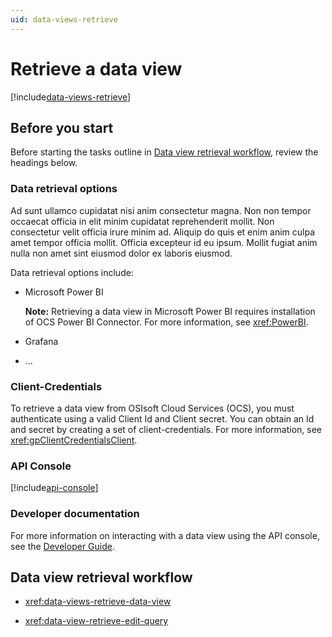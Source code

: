 ```yaml
---
uid: data-views-retrieve
---
```


# Retrieve a data view

[!include[data-views-retrieve](../../_includes/data-views-retrieve.md)]

## Before you start

Before starting the tasks outline in [Data view retrieval workflow](#data-view-retrieval-workflow), review the headings below.

### Data retrieval options

Ad sunt ullamco cupidatat nisi anim consectetur magna. Non non tempor occaecat officia in elit minim cupidatat reprehenderit mollit. Non consectetur velit officia irure minim ad. Aliquip do quis et enim anim culpa amet tempor officia mollit. Officia excepteur id eu ipsum. Mollit fugiat anim nulla non amet sint eiusmod dolor ex laboris eiusmod.

Data retrieval options include:

- Microsoft Power BI

	**Note:** Retrieving a data view in Microsoft Power BI requires installation of OCS Power BI Connector. For more information, see <xref:PowerBI>.

- Grafana

- ...

### Client-Credentials

To retrieve a data view from OSIsoft Cloud Services (OCS), you must authenticate using a valid Client Id and Client secret. You can obtain an Id and secret by creating a set of client-credentials. For more information, see <xref:gpClientCredentialsClient>.

### API Console

[!include[api-console](_includes/api-console.md)]

### Developer documentation

For more information on interacting with a data view using the API console, see the [Developer Guide](xref:DataViewsOverview).

## Data view retrieval workflow

- <xref:data-views-retrieve-data-view>

- <xref:data-view-retrieve-edit-query>
